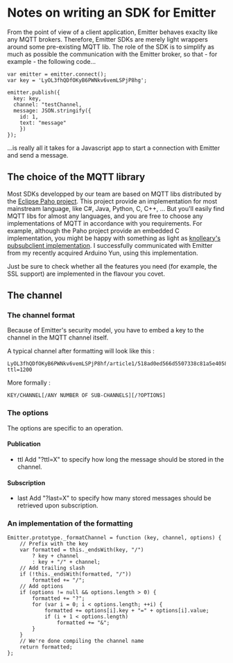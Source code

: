 # Notes on writing an SDK for Emitter

From the point of view of a client application, Emitter behaves exaclty like any MQTT brokers. Therefore, Emitter SDKs are merely light wrappers around some pre-existing MQTT lib. The role of the SDK is to simplify as much as possible the communication with the Emitter broker, so that - for example - the following code...

```
var emitter = emitter.connect(); 
var key = 'LyOL3fhQDfOKyB6PWNkv6vemLSPjP8hg';

emitter.publish({
  key: key,
  channel: "testChannel,
  message: JSON.stringify({
    id: 1,
    text: "message"
    })
});
```

...is really all it takes for a Javascript app to start a connection with Emitter and send a message.

## The choice of the MQTT library

Most SDKs developped by our team are based on MQTT libs distributed by the [Eclipse Paho project](http://www.eclipse.org/paho/). This project provide an implementation for most mainstream language, like C#, Java, Python, C, C++, ... But you'll easily find MQTT libs for almost any languages, and you are free to choose any implementations of MQTT in accordance with you requirements. For example, although the Paho project provide an embedded C implementation, you might be happy with something as light as [knolleary's pubsubclient implementation](https://github.com/krohling/ArduinoPusherClient). I successfully communicated with Emitter from my recently acquired Arduino Yun, using this implementation.


Just be sure to check whether all the features you need (for example, the SSL support) are implemented in the flavour you covet.

## The channel

### The channel format

Because of Emitter's security model, you have to embed a key to the channel in the MQTT channel itself.


A typical channel after formatting will look like this :

```
LyOL3fhQDfOKyB6PWNkv6vemLSPjP8hf/article1/518ad0ed566d5507338c81a5e405829b/?ttl=1200
```

More formally :

```
KEY/CHANNEL[/ANY NUMBER OF SUB-CHANNELS][/?OPTIONS]
```

### The options

The options are specific to an operation.

#### Publication

- ttl
Add "?ttl=X" to specify how long the message should be stored in the channel.

#### Subscription

- last
Add "?last=X" to specify how many stored messages should be retrieved upon subscription.

### An implementation of the formatting

```
Emitter.prototype._formatChannel = function (key, channel, options) {
    // Prefix with the key
    var formatted = this._endsWith(key, "/")
        ? key + channel
        : key + "/" + channel;
    // Add trailing slash
    if (!this._endsWith(formatted, "/"))
        formatted += "/";
    // Add options
    if (options != null && options.length > 0) {
        formatted += "?";
        for (var i = 0; i < options.length; ++i) {
            formatted += options[i].key + "=" + options[i].value;
            if (i + 1 < options.length)
                formatted += "&";
        }
    }
    // We're done compiling the channel name
    return formatted;
};
```

